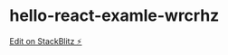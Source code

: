 # hello-react-examle-wrcrhz

[Edit on StackBlitz ⚡️](https://stackblitz.com/edit/hello-react-examle-wrcrhz)